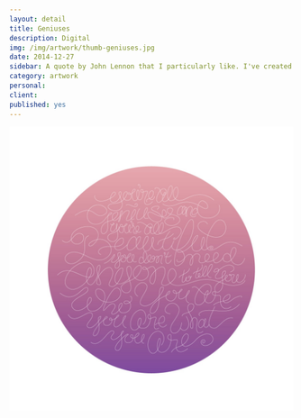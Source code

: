```yaml
---
layout: detail
title: Geniuses
description: Digital
img: /img/artwork/thumb-geniuses.jpg
date: 2014-12-27
sidebar: A quote by John Lennon that I particularly like. I've created a few versions of this and am likely not done with it
category: artwork
personal: 
client:
published: yes
---
```

![You're All Geniuses, You're All Beautiful](/img/artwork/geniuses-1200w.jpg)